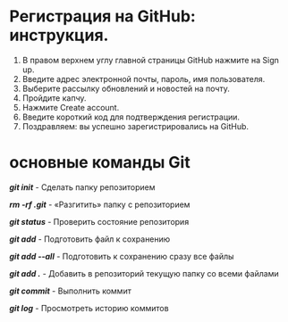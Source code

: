 # Регистрация на GitHub: инструкция.
1. В правом верхнем углу главной страницы GitHub нажмите на Sign up.
2. Введите адрес электронной почты, пароль, имя пользователя.
3. Выберите рассылку обновлений и новостей на почту.
4. Пройдите капчу.
5. Нажмите Create account.
6. Введите короткий код для подтверждения регистрации.
7. Поздравляем: вы успешно зарегистрировались на GitHub.

# основные команды Git
_**git init**_ - Сделать папку репозиторием

_**rm -rf .git**_ - «Разгитить» папку с репозиторием

_**git status**_ - Проверить состояние репозитория

_**git add**_ - Подготовить файл к сохранению

_**git add --all**_ - Подготовить к сохранению сразу все файлы

_**git add .**_ - Добавить в репозиторий текущую папку со всеми файлами

_**git commit**_ - Выполнить коммит

_**git log**_ - Просмотреть историю коммитов

